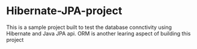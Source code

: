 # Hibernate-JPA-project

This is a sample project built to test the database connctivity using Hibernate and Java JPA api. ORM is another learing aspect of building this project

